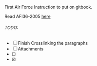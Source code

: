 First Air Force Instruction to put on gitbook.

Read AFI36-2005 [here](https://johangithub.gitbooks.io/afi36-2005/)

###### TODO: 
- [ ] Finish Crosslinking the paragraphs
- [ ] Attachments
- [ ] 
- [X] 
